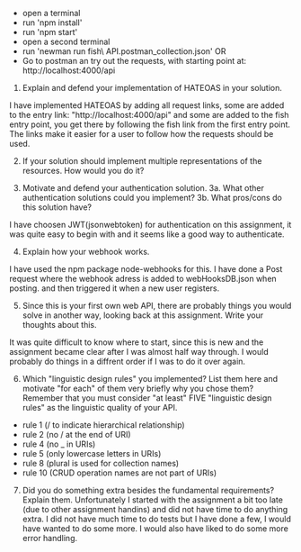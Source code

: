 - open a terminal
- run 'npm install'
- run 'npm start'
- open a second terminal
- run 'newman run fish\ API.postman_collection.json' OR
- Go to postman an try out the requests, with starting point at: http://localhost:4000/api 

1. Explain and defend your implementation of HATEOAS in your solution.

I have implemented HATEOAS by adding all request links, some are added to the entry link: "http://localhost:4000/api" and some are added to the fish entry point, you get there by following the fish link from the first entry point. The links make it easier for a user to follow how the requests should be used.

2. If your solution should implement multiple representations of the resources. How would you do it?



3. Motivate and defend your authentication solution. 3a. What other authentication solutions could you implement? 3b. What pros/cons do this solution have?

I have choosen JWT(jsonwebtoken) for authentication on this assignment, it was quite easy to begin with and it seems like a good way to authenticate. 


4. Explain how your webhook works.

I have used the npm package node-webhooks for this. I have done a Post request where the webhook adress is added to webHooksDB.json when posting. and then triggered it when a new user registers. 

5. Since this is your first own web API, there are probably things you would solve in another way, looking back at this assignment. Write your thoughts about this.

It was quite difficult to know where to start, since this is new and the assignment became clear after I was almost half way through. I would probably do things in a diffrent order if I was to do it over again. 

6. Which "linguistic design rules" you implemented? List them here and motivate "for each" of them very briefly why you chose them? Remember that you must consider "at least" FIVE "linguistic design rules" as the linguistic quality of your API.
- rule 1 (/ to indicate hierarchical relationship)
- rule 2 (no / at the end of URI)
- rule 4 (no _ in URIs)
- rule 5 (only lowercase letters in URIs)
- rule 8 (plural is used for collection names)
- rule 10 (CRUD operation names are not part of URIs)

7. Did you do something extra besides the fundamental requirements? Explain them.
Unfortunately I started with the assignment a bit too late (due to other assignment handins) and did not have time to do anything extra. I did not have much time to do tests but I have done a few, I would have wanted to do some more. I would also have liked to do some more error handling. 